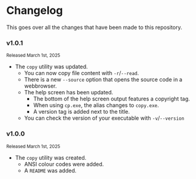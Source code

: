 # Changelog

This goes over all the changes that have been made to this repository.

### v1.0.1

<small>Released March 1st, 2025</small>

* The `copy` utility was updated.
    * You can now copy file content with `-r`/`--read`.
    * There is a new `--source` option that opens the source code in a webbrowser.
    * The help screen has been updated.
        * The bottom of the help screen output features a copyright tag.
        * When using `cp.exe`, the alias changes to `copy.exe`.
        * A version tag is added next to the title.
    * You can check the version of your executable with `-v`/`--version`

### v1.0.0

<small>Released March 1st, 2025</small>

* The `copy` utility was created.
    * ANSI colour codes were added.
    * A `README` was added.